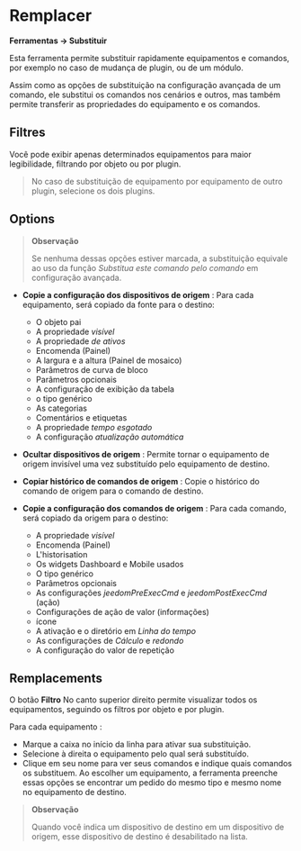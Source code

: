 # Remplacer
**Ferramentas → Substituir**

Esta ferramenta permite substituir rapidamente equipamentos e comandos, por exemplo no caso de mudança de plugin, ou de um módulo.

Assim como as opções de substituição na configuração avançada de um comando, ele substitui os comandos nos cenários e outros, mas também permite transferir as propriedades do equipamento e os comandos.

## Filtres

Você pode exibir apenas determinados equipamentos para maior legibilidade, filtrando por objeto ou por plugin.

> No caso de substituição de equipamento por equipamento de outro plugin, selecione os dois plugins.

## Options

> **Observação**
>
> Se nenhuma dessas opções estiver marcada, a substituição equivale ao uso da função *Substitua este comando pelo comando* em configuração avançada.

- **Copie a configuração dos dispositivos de origem** :
Para cada equipamento, será copiado da fonte para o destino:
	* O objeto pai
	* A propriedade *visível*
	* A propriedade *de ativos*
	* Encomenda (Painel)
	* A largura e a altura (Painel de mosaico)
	* Parâmetros de curva de bloco
	* Parâmetros opcionais
	* A configuração de exibição da tabela
	* o tipo genérico
	* As categorias
	* Comentários e etiquetas
	* A propriedade *tempo esgotado*
	* A configuração *atualização automática*

- **Ocultar dispositivos de origem** : Permite tornar o equipamento de origem invisível uma vez substituído pelo equipamento de destino.
- **Copiar histórico de comandos de origem** : Copie o histórico do comando de origem para o comando de destino.
- **Copie a configuração dos comandos de origem** :
Para cada comando, será copiado da origem para o destino:
	* A propriedade *visível*
	* Encomenda (Painel)
	* L'historisation
	* Os widgets Dashboard e Mobile usados
	* O tipo genérico
	* Parâmetros opcionais
	* As configurações *jeedomPreExecCmd* e *jeedomPostExecCmd* (ação)
	* Configurações de ação de valor (informações)
	* ícone
	* A ativação e o diretório em *Linha do tempo*
	* As configurações de *Cálculo* e *redondo*
	* A configuração do valor de repetição


## Remplacements

O botão **Filtro** No canto superior direito permite visualizar todos os equipamentos, seguindo os filtros por objeto e por plugin.

Para cada equipamento :

- Marque a caixa no início da linha para ativar sua substituição.
- Selecione à direita o equipamento pelo qual será substituído.
- Clique em seu nome para ver seus comandos e indique quais comandos os substituem. Ao escolher um equipamento, a ferramenta preenche essas opções se encontrar um pedido do mesmo tipo e mesmo nome no equipamento de destino.


> **Observação**
>
> Quando você indica um dispositivo de destino em um dispositivo de origem, esse dispositivo de destino é desabilitado na lista.
